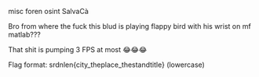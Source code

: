 misc foren osint
SalvaCà

Bro from where the fuck this blud is playing flappy bird with his wrist on mf matlab???

That shit is pumping 3 FPS at most 😂😂😂

Flag format: srdnlen{city_theplace_thestandtitle} (lowercase)
